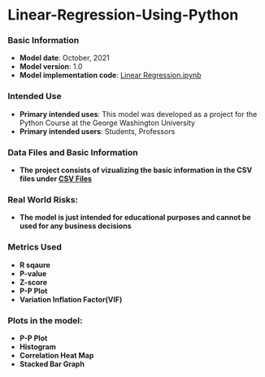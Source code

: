 # Linear-Regression-Using-Python

### Basic Information

* **Model date**: October, 2021
* **Model version**: 1.0
* **Model implementation code**: [Linear Regression.ipynb](Linear_Regression.ipynb)

### Intended Use
* **Primary intended uses**: This model was developed as a project for the Python Course at the George Washington University
* **Primary intended users**: Students, Professors

### Data Files and Basic Information
* **The project consists of vizualizing the basic information in the CSV files under [CSV Files](https://github.com/ZAM1997/Linear-Regression-Using-Python/tree/main/CSV%20Files)**

### Real World Risks:
* **The model is just intended for educational purposes and cannot be used for any business decisions**

### Metrics Used
* **R sqaure**
* **P-value**
* **Z-score**
* **P-P Plot**
* **Variation Inflation Factor(VIF)**

### Plots in the model:
* **P-P Plot**
* **Histogram**
* **Correlation Heat Map**
* **Stacked Bar Graph**
